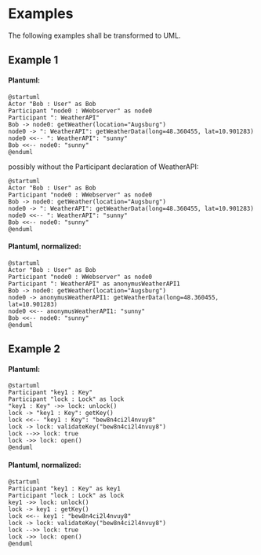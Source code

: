 # Examples
The following examples shall be transformed to UML.

## Example 1
#### Plantuml:
```
@startuml
Actor "Bob : User" as Bob
Participant "node0 : WWebserver" as node0
Participant ": WeatherAPI"
Bob -> node0: getWeather(location="Augsburg")
node0 -> ": WeatherAPI": getWeatherData(long=48.360455, lat=10.901283)
node0 <<-- ": WeatherAPI": "sunny"
Bob <<-- node0: "sunny"
@enduml
```
possibly without the Participant declaration of WeatherAPI:
```
@startuml
Actor "Bob : User" as Bob
Participant "node0 : WWebserver" as node0
Bob -> node0: getWeather(location="Augsburg")
node0 -> ": WeatherAPI": getWeatherData(long=48.360455, lat=10.901283)
node0 <<-- ": WeatherAPI": "sunny"
Bob <<-- node0: "sunny"
@enduml
```

#### Plantuml, normalized:
```
@startuml
Actor "Bob : User" as Bob
Participant "node0 : WWebserver" as node0
Participant ": WeatherAPI" as anonymusWeatherAPI1
Bob -> node0: getWeather(location="Augsburg")
node0 -> anonymusWeatherAPI1: getWeatherData(long=48.360455, lat=10.901283)
node0 <<-- anonymusWeatherAPI1: "sunny"
Bob <<-- node0: "sunny"
@enduml
```

## Example 2
#### Plantuml:
```
@startuml
Participant "key1 : Key"
Participant "lock : Lock" as lock
"key1 : Key" ->> lock: unlock()
lock -> "key1 : Key": getKey()
lock <<-- "key1 : Key": "bew8n4ci2l4nvuy8"
lock -> lock: validateKey("bew8n4ci2l4nvuy8")
lock -->> lock: true
lock ->> lock: open()
@enduml
```
#### Plantuml, normalized:
```
@startuml
Participant "key1 : Key" as key1
Participant "lock : Lock" as lock
key1 ->> lock: unlock()
lock -> key1 : getKey()
lock <<-- key1 : "bew8n4ci2l4nvuy8"
lock -> lock: validateKey("bew8n4ci2l4nvuy8")
lock -->> lock: true
lock ->> lock: open()
@enduml
```
